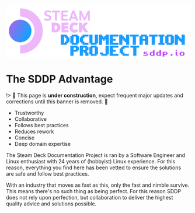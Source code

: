 ![The Steam Deck Documentation Project](../_media/SDDP_Logo_v3.1_xp.png)

# The SDDP Advantage

!> :construction: This page is **under construction**, expect frequent major
updates and corrections until this banner is removed. :construction:

- Trustworthy
- Collaborative
- Follows best practices
- Reduces rework
- Concise
- Deep domain expertise

The Steam Deck Documentation Project is ran by a Software Engineer and Linux
enthusiast with 24 years of (hobbyist) Linux experience. For this reason,
everything you find here has been vetted to ensure the solutions are safe and
follow best practices.

With an industry that moves as fast as this, only the fast and nimble survive.
This means there's no such thing as being perfect. For this reason SDDP does not
rely upon perfection, but collaboration to deliver the highest quality advice
and solutions possible.
